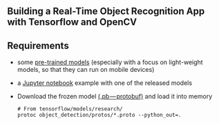 ## Building a Real-Time Object Recognition App with Tensorflow and OpenCV

## Requirements

* some [pre-trained models](https://github.com/tensorflow/models/blob/477ed41e7e4e8a8443bc633846eb01e2182dc68a/object_detection/g3doc/detection_model_zoo.md) (especially with a focus on light-weight models, so that they can run on mobile devices)

* a [Jupyter notebook](https://github.com/tensorflow/models/blob/master/research/object_detection/object_detection_tutorial.ipynb) example with one of the released models

* Download the frozen model [(.pb — protobuf)](https://developers.google.com/protocol-buffers/) and load it into memory
    ```angular2html
    # From tensorflow/models/research/
    protoc object_detection/protos/*.proto --python_out=.
    ```